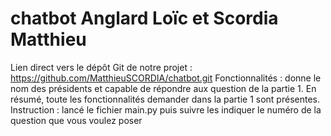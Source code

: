 # chatbot Anglard Loïc et Scordia Matthieu
Lien direct vers le dépôt Git de notre projet :
https://github.com/MatthieuSCORDIA/chatbot.git 
Fonctionnalités : donne le nom des présidents et capable de répondre aux question de la partie 1. En résumé, toute les fonctionnalités demander dans la partie 1 sont présentes.
Instruction : lancé le fichier main.py puis suivre les indiquer le numéro de la question que vous voulez poser
